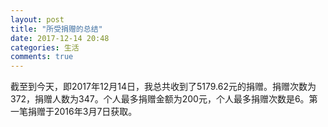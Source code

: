 ```yaml
---
layout: post
title: "所受捐赠的总结"
date: 2017-12-14 20:48
categories: 生活
comments: true
---
```


截至到今天，即2017年12月14日，我总共收到了5179.62元的捐赠。捐赠次数为372，捐赠人数为347。个人最多捐赠金额为200元，个人最多捐赠次数是6。第一笔捐赠于2016年3月7日获取。
